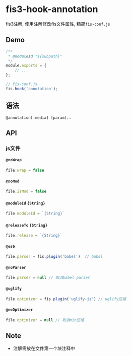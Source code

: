 # fis3-hook-annotation

fis3注解, 使用注解修改fis文件属性, 精简`fis-conf.js`

## Demo

```js
/**
 * @moduleId "${subpath}"
 */
module.exports = {
    // ...
};
```

```js
// fis-conf.js
fis.hook('annotation');
```

## 语法

`@annotation[:media] [param]..`

## API

### js文件

#### `@noWrap` 

```js
file.wrap = false
```

#### `@noMod`

```js
file.isMod = false
```

#### `@moduleId` `{String}`

```js
file.moduleId = `{String}`
```

#### `@releaseTo` `{String}`

```js
file.release = `{String}`
```

#### `@es6`

```js
file.parser = fis.plugin('babel')  // babel
```

#### `@noParser`

```js
file.parser = null // 取消babel parser
```

#### `@uglify`

```js
file.optimizer = fis.plugin('uglify-js') // uglify压缩
```

#### `@noOptimizer`

```js
file.optimizer = null // 取消min压缩
```

## Note

- 注解需放在文件第一个块注释中

